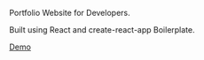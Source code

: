 Portfolio Website for Developers.

Built using React and create-react-app Boilerplate.

<a href="https://www.auston.xyz">Demo</a>
